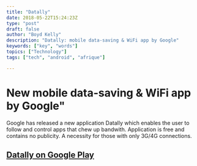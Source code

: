 ```yaml
---
title: "Datally"
date: 2018-05-22T15:24:23Z
type: "post"
draft: false
author: "Boyd Kelly"
description: "Datally: mobile data-saving & WiFi app by Google"
keywords: ["key", "words"]
topics: ["Technology"]
tags: ["tech", "android", "afrique"]

---
```


# New mobile data-saving & WiFi app by Google"

Google has released a new application Datally which enables the user to follow and control apps that chew up bandwith.  Application is free and contains no publicity.  A necessity for those with only 3G/4G connections.

## [Datally on Google Play](https://goo.gl/AKm8BZ)

